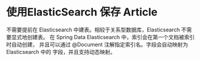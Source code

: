 

# 使用ElasticSearch 保存 Article

不需要提前在 Elasticsearch 中建表。相较于关系型数据库，Elasticsearch 不需要显式地创建表。
在 Spring Data Elasticsearch 中，索引会在第一个文档被索引时自动创建，
并且可以通过 @Document 注解指定索引名。字段会自动映射为 Elasticsearch 中的 字段，并且支持动态映射。